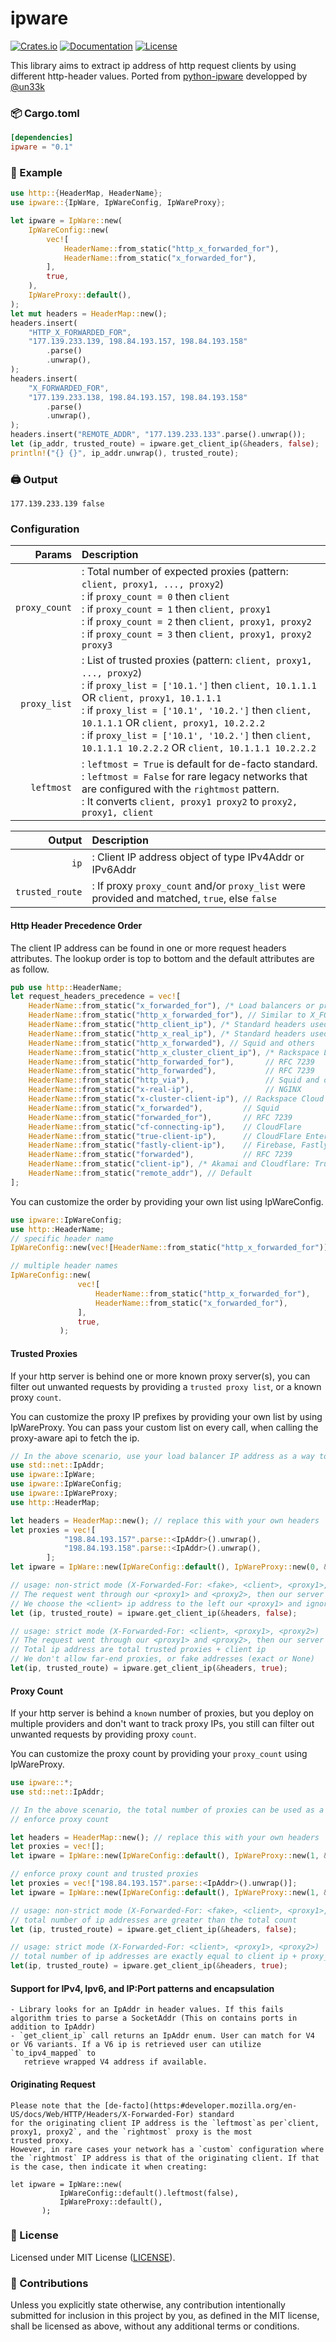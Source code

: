 # ipware

[![Crates.io](https://img.shields.io/crates/v/ipware.svg)](https://crates.io/crates/ipware)
[![Documentation](https://docs.rs/ipware/badge.svg)](https://docs.rs/ipware)
[![License](https://img.shields.io/github/license/orhanbalci/ipware.svg)](https://github.com/orhanbalci/ipware/blob/master/LICENSE)

<!-- cargo-rdme start -->


This library aims to extract ip address of http request clients by using
different http-header values. Ported from [python-ipware](https://github.com/un33k/python-ipware)
developped by [@un33k](https://github.com/un33k)

### 📦 Cargo.toml

```toml
[dependencies]
ipware = "0.1"
```

### 🔧 Example

```rust
use http::{HeaderMap, HeaderName};
use ipware::{IpWare, IpWareConfig, IpWareProxy};

let ipware = IpWare::new(
    IpWareConfig::new(
        vec![
            HeaderName::from_static("http_x_forwarded_for"),
            HeaderName::from_static("x_forwarded_for"),
        ],
        true,
    ),
    IpWareProxy::default(),
);
let mut headers = HeaderMap::new();
headers.insert(
    "HTTP_X_FORWARDED_FOR",
    "177.139.233.139, 198.84.193.157, 198.84.193.158"
        .parse()
        .unwrap(),
);
headers.insert(
    "X_FORWARDED_FOR",
    "177.139.233.138, 198.84.193.157, 198.84.193.158"
        .parse()
        .unwrap(),
);
headers.insert("REMOTE_ADDR", "177.139.233.133".parse().unwrap());
let (ip_addr, trusted_route) = ipware.get_client_ip(&headers, false);
println!("{} {}", ip_addr.unwrap(), trusted_route);
```


### 🖨️ Output

```text
177.139.233.139 false
```

### Configuration

|        Params   |  Description                                                                                                                                                                                                                                                                                                                                                     |
| --------------: | :---------------------------------------------------------------------------------------------------------------------------------------------------------------------------------------------------------------------------------------------------------------------------------------------------------------------------------------------------------------- |
| `proxy_count`   | : Total number of expected proxies (pattern: `client, proxy1, ..., proxy2`)<br>: if `proxy_count = 0` then `client`<br>: if `proxy_count = 1` then `client, proxy1`<br>: if `proxy_count = 2` then `client, proxy1, proxy2` <br>: if `proxy_count = 3` then `client, proxy1, proxy2 proxy3`                                                                       |
|  `proxy_list`   | : List of trusted proxies (pattern: `client, proxy1, ..., proxy2`)<br>: if `proxy_list = ['10.1.']` then `client, 10.1.1.1` OR `client, proxy1, 10.1.1.1`<br>: if `proxy_list = ['10.1', '10.2.']` then `client, 10.1.1.1` OR `client, proxy1, 10.2.2.2`<br>: if `proxy_list = ['10.1', '10.2.']` then `client, 10.1.1.1 10.2.2.2` OR `client, 10.1.1.1 10.2.2.2` |
|    `leftmost`   | : `leftmost = True` is default for de-facto standard.<br>: `leftmost = False` for rare legacy networks that are configured with the `rightmost` pattern.<br>: It converts `client, proxy1 proxy2` to `proxy2, proxy1, client`                                                                                                                                     |

|          Output   |  Description                                                                                 |
| ----------------: | :------------------------------------------------------------------------------------------- |
|            `ip`   | : Client IP address object of type IPv4Addr or IPv6Addr                                      |
| `trusted_route`   | : If proxy `proxy_count` and/or `proxy_list` were provided and matched, `true`, else `false` |


#### Http Header Precedence Order

The client IP address can be found in one or more request headers attributes. The lookup order is top to bottom and the default attributes are as follow.

```rust
pub use http::HeaderName;
let request_headers_precedence = vec![
    HeaderName::from_static("x_forwarded_for"), /* Load balancers or proxies such as AWS ELB (default client is `left-most` [`<client>, <proxy1>, <proxy2>`]), */
    HeaderName::from_static("http_x_forwarded_for"), // Similar to X_FORWARDED_TO
    HeaderName::from_static("http_client_ip"), /* Standard headers used by providers such as Amazon EC2, Heroku etc. */
    HeaderName::from_static("http_x_real_ip"), /* Standard headers used by providers such as Amazon EC2, Heroku etc. */
    HeaderName::from_static("http_x_forwarded"), // Squid and others
    HeaderName::from_static("http_x_cluster_client_ip"), /* Rackspace LB and Riverbed Stingray */
    HeaderName::from_static("http_forwarded_for"),       // RFC 7239
    HeaderName::from_static("http_forwarded"),           // RFC 7239
    HeaderName::from_static("http_via"),                 // Squid and others
    HeaderName::from_static("x-real-ip"),                // NGINX
    HeaderName::from_static("x-cluster-client-ip"), // Rackspace Cloud Load Balancers
    HeaderName::from_static("x_forwarded"),         // Squid
    HeaderName::from_static("forwarded_for"),       // RFC 7239
    HeaderName::from_static("cf-connecting-ip"),    // CloudFlare
    HeaderName::from_static("true-client-ip"),      // CloudFlare Enterprise,
    HeaderName::from_static("fastly-client-ip"),    // Firebase, Fastly
    HeaderName::from_static("forwarded"),           // RFC 7239
    HeaderName::from_static("client-ip"), /* Akamai and Cloudflare: True-Client-IP and Fastly: Fastly-Client-IP */
    HeaderName::from_static("remote_addr"), // Default
];
```

You can customize the order by providing your own list using IpWareConfig.
```rust no_run
use ipware::IpWareConfig;
use http::HeaderName;
// specific header name
IpWareConfig::new(vec![HeaderName::from_static("http_x_forwarded_for")],true);

// multiple header names
IpWareConfig::new(
               vec![
                   HeaderName::from_static("http_x_forwarded_for"),
                   HeaderName::from_static("x_forwarded_for"),
               ],
               true,
           );
```

#### Trusted Proxies

If your http server is behind one or more known proxy server(s), you can filter out unwanted requests
by providing a `trusted proxy list`, or a known proxy `count`.

You can customize the proxy IP prefixes by providing your own list by using IpWareProxy.
You can pass your custom list on every call, when calling the proxy-aware api to fetch the ip.

```rust no_run
// In the above scenario, use your load balancer IP address as a way to filter out unwanted requests.
use std::net::IpAddr;
use ipware::IpWare;
use ipware::IpWareConfig;
use ipware::IpWareProxy;
use http::HeaderMap;

let headers = HeaderMap::new(); // replace this with your own headers
let proxies = vec![
            "198.84.193.157".parse::<IpAddr>().unwrap(),
            "198.84.193.158".parse::<IpAddr>().unwrap(),
        ];
let ipware = IpWare::new(IpWareConfig::default(), IpWareProxy::new(0, &proxies));

// usage: non-strict mode (X-Forwarded-For: <fake>, <client>, <proxy1>, <proxy2>)
// The request went through our <proxy1> and <proxy2>, then our server
// We choose the <client> ip address to the left our <proxy1> and ignore other ips
let (ip, trusted_route) = ipware.get_client_ip(&headers, false);

// usage: strict mode (X-Forwarded-For: <client>, <proxy1>, <proxy2>)
// The request went through our <proxy1> and <proxy2>, then our server
// Total ip address are total trusted proxies + client ip
// We don't allow far-end proxies, or fake addresses (exact or None)
let(ip, trusted_route) = ipware.get_client_ip(&headers, true);
```

#### Proxy Count

If your http server is behind a `known` number of proxies, but you deploy on multiple providers and don't want to track proxy IPs, you still can filter out unwanted requests by providing proxy `count`.

You can customize the proxy count by providing your `proxy_count` using IpWareProxy.
```rust no_run
use ipware::*;
use std::net::IpAddr;

// In the above scenario, the total number of proxies can be used as a way to filter out unwanted requests.
// enforce proxy count

let headers = HeaderMap::new(); // replace this with your own headers
let proxies = vec![];
let ipware = IpWare::new(IpWareConfig::default(), IpWareProxy::new(1, &proxies));

// enforce proxy count and trusted proxies
let proxies = vec!["198.84.193.157".parse::<IpAddr>().unwrap()];
let ipware = IpWare::new(IpWareConfig::default(), IpWareProxy::new(1, &proxies));

// usage: non-strict mode (X-Forwarded-For: <fake>, <client>, <proxy1>, <proxy2>)
// total number of ip addresses are greater than the total count
let (ip, trusted_route) = ipware.get_client_ip(&headers, false);

// usage: strict mode (X-Forwarded-For: <client>, <proxy1>, <proxy2>)
// total number of ip addresses are exactly equal to client ip + proxy_count
let(ip, trusted_route) = ipware.get_client_ip(&headers, true);
```

#### Support for IPv4, Ipv6, and IP:Port patterns and encapsulation
```text
- Library looks for an IpAddr in header values. If this fails algorithm tries to parse a SocketAddr (This on contains ports in addition to IpAddr)
- `get_client_ip` call returns an IpAddr enum. User can match for V4 or V6 variants. If a V6 ip is retrieved user can utilize `to_ipv4_mapped` to
   retrieve wrapped V4 address if available.
```

#### Originating Request
```test
Please note that the [de-facto](https:#developer.mozilla.org/en-US/docs/Web/HTTP/Headers/X-Forwarded-For) standard
for the originating client IP address is the `leftmost`as per`client, proxy1, proxy2`, and the `rightmost` proxy is the most
trusted proxy.
However, in rare cases your network has a `custom` configuration where the `rightmost` IP address is that of the originating client. If that is the case, then indicate it when creating:

let ipware = IpWare::new(
           IpWareConfig::default().leftmost(false),
           IpWareProxy::default(),
       );
```

<!-- cargo-rdme end -->


### 📝 License

Licensed under MIT License ([LICENSE](LICENSE)).

### 🚧 Contributions

Unless you explicitly state otherwise, any contribution intentionally submitted for inclusion in this project by you, as defined in the MIT license, shall be licensed as above, without any additional terms or conditions.

